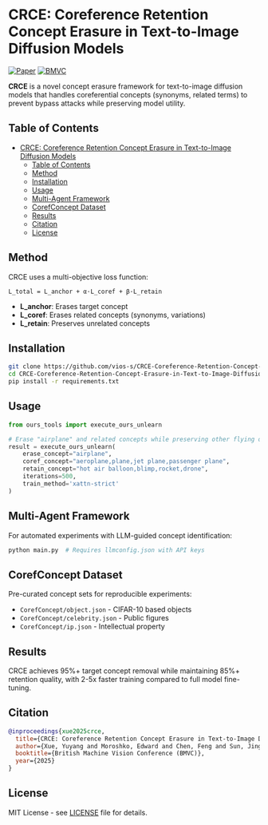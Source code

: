 # CRCE: Coreference Retention Concept Erasure in Text-to-Image Diffusion Models

[![Paper](http://img.shields.io/badge/paper-arxiv.2503.14232-B31B1B.svg)](https://arxiv.org/abs/2503.14232)
[![BMVC](http://img.shields.io/badge/BMVC-2025-4b44ce.svg)](https://openreview.net/forum?id=7bILZDwb1c)

**CRCE** is a novel concept erasure framework for text-to-image diffusion models that handles coreferential concepts (synonyms, related terms) to prevent bypass attacks while preserving model utility.

## Table of Contents

- [CRCE: Coreference Retention Concept Erasure in Text-to-Image Diffusion Models](#crce-coreference-retention-concept-erasure-in-text-to-image-diffusion-models)
  - [Table of Contents](#table-of-contents)
  - [Method](#method)
  - [Installation](#installation)
  - [Usage](#usage)
  - [Multi-Agent Framework](#multi-agent-framework)
  - [CorefConcept Dataset](#corefconcept-dataset)
  - [Results](#results)
  - [Citation](#citation)
  - [License](#license)

## Method

CRCE uses a multi-objective loss function:
```
L_total = L_anchor + α·L_coref + β·L_retain
```
- **L_anchor**: Erases target concept
- **L_coref**: Erases related concepts (synonyms, variations)  
- **L_retain**: Preserves unrelated concepts

## Installation

```bash
git clone https://github.com/vios-s/CRCE-Coreference-Retention-Concept-Erasure-in-Text-to-Image-Diffusion-Models
cd CRCE-Coreference-Retention-Concept-Erasure-in-Text-to-Image-Diffusion-Models
pip install -r requirements.txt
```

## Usage

```python
from ours_tools import execute_ours_unlearn

# Erase "airplane" and related concepts while preserving other flying objects
result = execute_ours_unlearn(
    erase_concept="airplane",
    coref_concept="aeroplane,plane,jet plane,passenger plane",
    retain_concept="hot air balloon,blimp,rocket,drone",
    iterations=500,
    train_method='xattn-strict'
)
```

## Multi-Agent Framework

For automated experiments with LLM-guided concept identification:
```bash
python main.py  # Requires llmconfig.json with API keys
```

## CorefConcept Dataset

Pre-curated concept sets for reproducible experiments:
- `CorefConcept/object.json` - CIFAR-10 based objects
- `CorefConcept/celebrity.json` - Public figures  
- `CorefConcept/ip.json` - Intellectual property

## Results

CRCE achieves 95%+ target concept removal while maintaining 85%+ retention quality, with 2-5x faster training compared to full model fine-tuning.

## Citation

```bibtex
@inproceedings{xue2025crce,
  title={CRCE: Coreference Retention Concept Erasure in Text-to-Image Diffusion Models},
  author={Xue, Yuyang and Moroshko, Edward and Chen, Feng and Sun, Jingyu and McDonagh, Steven and Tsaftaris, Sotirios A},
  booktitle={British Machine Vision Conference (BMVC)},
  year={2025}
}
```

## License

MIT License - see [LICENSE](LICENSE) file for details.

